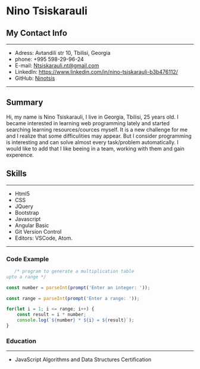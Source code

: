 # Nino Tsiskarauli

## My Contact Info

---

- Adress: Avtandili str 10, Tbilisi, Georgia
- phone: +995 598-29-96-24
- E-mail: Ntsiskarauli.nt@gmail.com
- LinkedIn: https://www.linkedin.com/in/nino-tsiskarauli-b3b476112/
- GitHub:  <a href="https://github.com/Ninotsis">Ninotsis</a>

---

## Summary

Hi, my name is Nino Tsiskarauli, I live in Georgia, Tbilisi, 25 years old. I became interested in learning web programming lately and started searching learning resources/cources myself. It is a new challenge for me and I realize that some difficulities may appear. But I consider programming is interesting and can solve almost every task/problem automatically. I would like to add that I like beeing in a team, working with them and gain experence.

## Skills

---

- Html5
- CSS
- JQuery
- Bootstrap
- Javascript
- Angular Basic
- Git Version Control
- Editors: VSCode, Atom.

---

### Code Example

```javascript
   /* program to generate a multiplication table
upto a range */

const number = parseInt(prompt('Enter an integer: '));

const range = parseInt(prompt('Enter a range: '));

for(let i = 1; i <= range; i++) {
    const result = i * number;
    console.log(`${number} * ${i} = ${result}`);
}
```

### Education
---
- JavaScript Algorithms and Data Structures Certification
